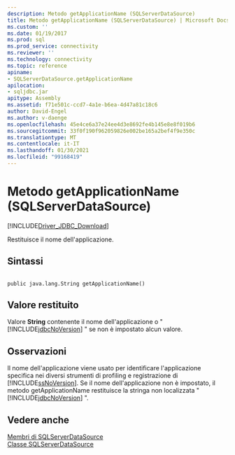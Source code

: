 ```yaml
---
description: Metodo getApplicationName (SQLServerDataSource)
title: Metodo getApplicationName (SQLServerDataSource) | Microsoft Docs
ms.custom: ''
ms.date: 01/19/2017
ms.prod: sql
ms.prod_service: connectivity
ms.reviewer: ''
ms.technology: connectivity
ms.topic: reference
apiname:
- SQLServerDataSource.getApplicationName
apilocation:
- sqljdbc.jar
apitype: Assembly
ms.assetid: f71e501c-ccd7-4a1e-b6ea-4d47a81c18c6
author: David-Engel
ms.author: v-daenge
ms.openlocfilehash: 45e4ce6a37e24ee4d3e8692fe4b145e8e8f019b6
ms.sourcegitcommit: 33f0f190f962059826e002be165a2bef4f9e350c
ms.translationtype: MT
ms.contentlocale: it-IT
ms.lasthandoff: 01/30/2021
ms.locfileid: "99168419"
---
```

# <a name="getapplicationname-method-sqlserverdatasource"></a>Metodo getApplicationName (SQLServerDataSource)
[!INCLUDE[Driver_JDBC_Download](../../../includes/driver_jdbc_download.md)]

  Restituisce il nome dell'applicazione.  
  
## <a name="syntax"></a>Sintassi  
  
```  
  
public java.lang.String getApplicationName()  
```  
  
## <a name="return-value"></a>Valore restituito  
 Valore **String** contenente il nome dell'applicazione o " [!INCLUDE[jdbcNoVersion](../../../includes/jdbcnoversion_md.md)] " se non è impostato alcun valore.  
  
## <a name="remarks"></a>Osservazioni  
 Il nome dell'applicazione viene usato per identificare l'applicazione specifica nei diversi strumenti di profiling e registrazione di [!INCLUDE[ssNoVersion](../../../includes/ssnoversion-md.md)]. Se il nome dell'applicazione non è impostato, il metodo getApplicationName restituisce la stringa non localizzata " [!INCLUDE[jdbcNoVersion](../../../includes/jdbcnoversion_md.md)] ".  
  
## <a name="see-also"></a>Vedere anche  
 [Membri di SQLServerDataSource](../../../connect/jdbc/reference/sqlserverdatasource-members.md)   
 [Classe SQLServerDataSource](../../../connect/jdbc/reference/sqlserverdatasource-class.md)  
  
  
